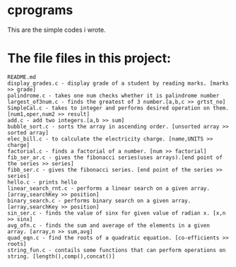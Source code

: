 # cprograms
This are the simple codes i wrote.

# The file files in this project: 

    README.md
    display_grades.c - display grade of a student by reading marks. [marks >> grade]
    palindrome.c - takes one num checks whether it is palindrome number
    largest_of3num.c - finds the greatest of 3 number.[a,b,c >> grtst_no]
    SimpleCal.c - takes to integer and performs desired operation on them. [num1,oper,num2 >> result]
    add.c - add two integers.[a,b >> sum]
    bubble_sort.c - sorts the array in ascending order. [unsorted array >> sorted array]
    elec_bill.c - to calculate the electricity charge. [name,UNITS >> charge]
    factorial.c - finds a factorial of a number. [num >> factorial]
    fib_ser_ar.c - gives the fibonacci series(uses arrays).[end point of the series >> series]
    fibb_ser.c - gives the fibonacci series. [end point of the series >> series]
    hello.c - prints hello
    linear_search_rnt.c - performs a linear search on a given array. [array,searchKey >> position] 
    binary_search.c - performs binary search on a given array. [array,searchKey >> position]
    sin_ser.c - finds the value of sinx for given value of radian x. [x,n >> sinx]
    avg_ofn.c - finds the sum and average of the elements in a given array. [array,n >> sum,avg]
    quad_eqn.c - find the roots of a quadratic equation. [co-efficients >> roots]
    string_fun.c - contails some functions that can perform operations on string. [length(),comp(),concat()]